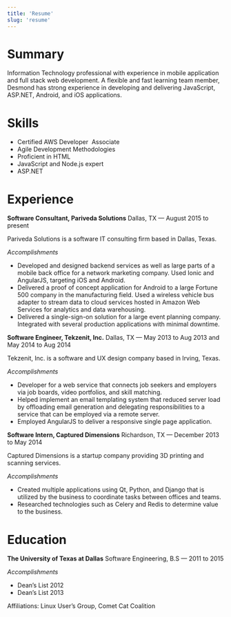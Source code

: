 ```yaml
---
title: 'Resume'
slug: 'resume'
---
```

# Summary

Information Technology professional with experience in mobile application and full
stack web development. A flexible and fast learning team member, Desmond has
strong experience in developing and delivering JavaScript, ASP.NET, Android, and
iOS applications.

# Skills

* Certified AWS Developer ­ Associate
* Agile Development Methodologies
* Proficient in HTML
* JavaScript and Node.js expert
* ASP.NET

# Experience

**Software Consultant, Pariveda Solutions**
Dallas, TX — August 2015 to present

Pariveda Solutions is a software IT consulting firm based in Dallas, Texas.

*Accomplishments*

* Developed and designed back­end services as well as large parts of a mobile back office for a network marketing company. Used Ionic and AngularJS, targeting iOS and Android.
* Delivered a proof of concept application for Android to a large Fortune 500 company in the manufacturing field. Used a wireless vehicle bus adapter to stream data to cloud services hosted in Amazon Web Services for analytics and data warehousing.
* Delivered a single-sign-on solution for a large event planning company. Integrated with several production applications with minimal downtime.



**Software Engineer, Tekzenit, Inc.**
Dallas, TX — May 2013 to Aug 2013 and May 2014 to Aug 2014

Tekzenit, Inc. is a software and UX design company based in Irving, Texas.

*Accomplishments*

* Developer for a web service that connects job seekers and employers via job boards, video portfolios, and skill matching.
* Helped implement an email templating system that reduced server load by offloading email generation and delegating responsibilities to a service that can be employed via a remote server.
* Employed AngularJS to deliver a responsive single page application.



**Software Intern, Captured Dimensions**
Richardson, TX — December 2013 to May 2014

Captured Dimensions is a startup company providing 3D printing and scanning services.

*Accomplishments*
* Created multiple applications using Qt, Python, and Django that is utilized by the business to coordinate tasks between offices and teams.
* Researched technologies such as Celery and Redis to determine value to the business.


# Education

**The University of Texas at Dallas**
Software Engineering, B.S — 2011 to 2015

*Accomplishments*

* Dean’s List 2012
* Dean’s List 2013

Affiliations: Linux User’s Group, Comet Cat Coalition
